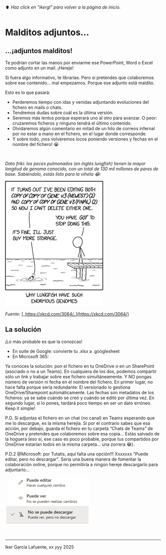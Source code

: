 ⬆️ _Haz click en "ikergl" para volver a la página de inicio._ <br><br>

# Malditos adjuntos…

## …¡adjuntos malditos!

Te podrían cortar las manos por enviarme ese PowerPoint, Word o Excel como adjunto en un mail. ¡Hereje!

Si fuera algo informativo, te librarías. Pero si pretendes que colaboremos sobre ese contenido... mal empezamos. Porque ese adjunto está maldito. 


Esto es lo que pasará:
- Perderemos tiempo con idas y venidas adjuntando evoluciones del fichero en mails o chats.
- Tendremos dudas sobre cuál es la última versión. 
- Seremos más lentos porque esperará uno al otro para avanzar. O peor: cruzaremos ficheros y ninguno tendrá el último contenido. 
- Olvidaremos algún comentario en mitad de un hilo de correos infernal por no estar a mano en el fichero, en el lugar donde corresponde.
- Y sobre todo, ¡nos volveremos locos poniendo versiones y fechas en el nombre del fichero! 😭

<br>

_Dato friki: los peces pulmonados (en inglés lungfish) tienen la mayor longitud de genoma conocido, con un total de 130 mil millones de pares de base. Sabiéndolo, estás listo para la viñeta 😂:_

![no_lo_adjuntes_lungfish.png](no_lo_adjuntes_lungfish.png)

_Fuente:_ [_https://xkcd.com/3064/_](https://xkcd.com/3064/)


## La solución

¡Lo más probable es que la conozcas!
- En suite de Google: convierte tu .xlsx a .googlesheet
- En Microsoft 365:

Ya conoces la solución: pon el fichero en tu OneDrive o en un SharePoint (asociado o no a un Teams). En cualquiera de los dos, podemos compartir sólo un link y trabajar sobre ese fichero simultáneamente.
Y NO pongas número de versión ni fecha en el nombre del fichero.
En primer lugar, no hace falta porque sería redundante:
El versionado lo gestiona OneDrive/Sharepoint automáticamente.
Las fechas son metadatos de los ficheros: ya se sabe cuándo se creó y cuándo se editó por última vez.
En segundo lugar, si lo pones, tardará poco tiempo en ser un dato erróneo.
Keep it simple!


P.D. Si adjuntas el fichero en un chat (no canal) en Teams esperando que me lo descargue, es la misma herejía. Si por el contrario sabes que esa acción, por debajo, guarda el fichero en tu carpeta “Chats de Teams” de OneDrive y pretendes que colaboremos sobre esa copia… Estás salvado de la hoguera (eso sí, ese caso es poco probable, porque tus compartidos por OneDrive estarían todos en la misma carpeta… una zorrera 😂).


P.D.2 @Microsoft: por Tutatis, aquí falta una opción!!! Xxxxxxx "Puede editar, pero no descargar".
Sería una buena manera de fomentar la colaboración online, porque no permitiría a ningún hereje descargarlo para adjuntarlo…

 ![no_lo_adjuntes_onedrive_shp_options.png](no_lo_adjuntes_onedrive_shp_options.png)

<br>

___
Iker García Lafuente, xx yyy 2025
